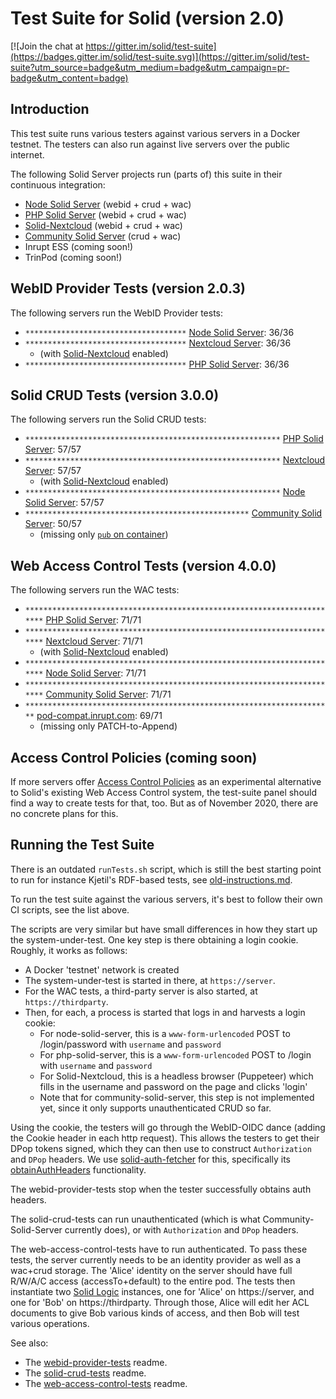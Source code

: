 # Test Suite for Solid (version 2.0)

[![Join the chat at https://gitter.im/solid/test-suite](https://badges.gitter.im/solid/test-suite.svg)](https://gitter.im/solid/test-suite?utm_source=badge&utm_medium=badge&utm_campaign=pr-badge&utm_content=badge)

## Introduction

This test suite runs various testers against various servers in a
Docker testnet. The testers can also run against live servers over
the public internet.

The following Solid Server projects run (parts of) this suite in
their continuous integration:
* [Node Solid Server](https://github.com/solid/node-solid-server/blob/master/test/surface/run-solid-test-suite.sh) (webid + crud + wac)
* [PHP Solid Server](https://github.com/pdsinterop/php-solid-server/blob/master/run-solid-test-suite.sh) (webid + crud + wac)
* [Solid-Nextcloud](https://github.com/pdsinterop/php-solid-server/blob/master/run-solid-test-suite.sh) (webid + crud + wac)
* [Community Solid Server](https://github.com/michielbdejong/community-server/blob/main/test/system/run-solid-test-suite.sh) (crud + wac)
* Inrupt ESS (coming soon!)
* TrinPod (coming soon!)

## WebID Provider Tests (version 2.0.3)

The following servers run the WebID Provider tests:

* `************************************` [Node Solid Server](https://github.com/solid/node-solid-server): 36/36
* `************************************` [Nextcloud Server](https://github.com/nextcloud/server): 36/36
  - (with [Solid-Nextcloud](https://github.com/pdsinterop/solid-nextcloud) enabled)
* `************************************` [PHP Solid Server](https://github.com/pdsinterop/php-solid-server): 36/36

## Solid CRUD Tests (version 3.0.0)

The following servers run the Solid CRUD tests:

* `*********************************************************` [PHP Solid Server](https://github.com/pdsinterop/php-solid-server): 57/57
* `*********************************************************` [Nextcloud Server](https://github.com/nextcloud/server): 57/57
  - (with [Solid-Nextcloud](https://github.com/pdsinterop/solid-nextcloud) enabled)
* `*********************************************************` [Node Solid Server](https://github.com/solid/node-solid-server/pull/1492#issuecomment-726668190): 57/57
* `**************************************************` [Community Solid Server](https://github.com/michielbdejong/community-server/blob/master/README.md#community-solid-server): 50/57
  - (missing only [`pub` on container](https://github.com/solid/community-server/issues/612))

## Web Access Control Tests (version 4.0.0)

The following servers run the WAC tests:
* `***********************************************************************` [PHP Solid Server](https://github.com/pdsinterop/php-solid-server): 71/71
* `***********************************************************************` [Nextcloud Server](https://github.com/nextcloud/server): 71/71
  - (with [Solid-Nextcloud](https://github.com/pdsinterop/solid-nextcloud) enabled)
* `***********************************************************************` [Node Solid Server](https://github.com/solid/node-solid-server): 71/71
* `***********************************************************************` [Community Solid Server](https://github.com/solid/community-server): 71/71
* `*********************************************************************` [pod-compat.inrupt.com](https://pod-compat.inrupt.com): 69/71
  - (missing only PATCH-to-Append)

## Access Control Policies (coming soon)

If more servers offer [Access Control Policies](https://github.com/solid/authorization-panel/blob/master/proposals/acp/index.md) as an experimental alternative to Solid's existing Web Access Control
system, the test-suite panel should find a way to create tests for that, too. But as of November 2020,
there are no concrete plans for this.

## Running the Test Suite

There is an outdated `runTests.sh` script, which is still the best starting point
to run for instance Kjetil's RDF-based tests, see [old-instructions.md](old-instructions.md).

To run the test suite against the various servers, it's best to follow their own CI scripts,
see the list above.

The scripts are very similar but have small differences in how they start up the system-under-test.
One key step is there obtaining a login cookie. Roughly, it works as follows:
* A Docker 'testnet' network is created
* The system-under-test is started in there, at `https://server`.
* For the WAC tests, a third-party server is also started, at `https://thirdparty`.
* Then, for each, a process is started that logs in and harvests a login cookie:
  * For node-solid-server, this is a `www-form-urlencoded` POST to /login/password with `username` and `password`
  * For php-solid-server, this is a `www-form-urlencoded` POST to /login with `username` and `password`
  * For Solid-Nextcloud, this is a headless browser (Puppeteer) which fills in the username and password on the page and clicks 'login'
  * Note that for community-solid-server, this step is not implemented yet, since it only supports unauthenticated CRUD so far.

Using the cookie, the testers will go through the WebID-OIDC dance (adding the Cookie header in each http request).
This allows the testers to get their DPop tokens signed, which they can then use to construct `Authorization` and `DPop` headers.
We use [solid-auth-fetcher](https://www.npmjs.com/package/solid-auth-fetcher) for this, specifically its
[obtainAuthHeaders](https://github.com/solid/solid-auth-fetcher/blob/master/src/obtainAuthHeaders.ts) functionality.

The webid-provider-tests stop when the tester successfully obtains auth headers.

The solid-crud-tests can run unauthenticated (which is what Community-Solid-Server currently does), or with `Authorization` and `DPop` headers.

The web-access-control-tests have to run authenticated. To pass these tests, the server currently needs to be an identity provider as well as a wac+crud storage.
The 'Alice' identity on the server should have full R/W/A/C access (accessTo+default) to the entire pod.
The tests then instantiate two [Solid Logic](https://www.npmjs.com/package/solid-logic) instances, one for 'Alice' on https://server, and one for 'Bob' on https://thirdparty.
Through those, Alice will edit her ACL documents to give Bob various kinds of access, and then Bob will test various operations.

See also:
* The [webid-provider-tests](https://github.com/solid/webid-provider-tests#usage) readme.
* The [solid-crud-tests](https://github.com/solid/solid-crud-tests#storage-tests) readme.
* The [web-access-control-tests](https://github.com/solid/web-access-control-tests) readme.
